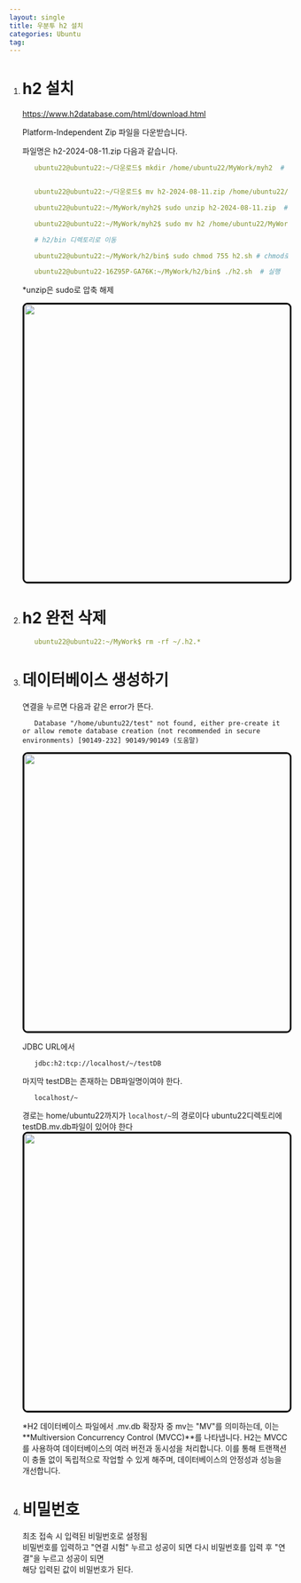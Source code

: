 ```yaml
---
layout: single
title: 우분투 h2 설치
categories: Ubuntu
tag: 
---
```


1. # h2 설치

   <a href="https://www.h2database.com/html/download.html">https://www.h2database.com/html/download.html</a>   

   
   Platform-Independent Zip 파일을 다운받습니다.   

   파일명은 h2-2024-08-11.zip 다음과 같습니다.   

   ```yml
      ubuntu22@ubuntu22:~/다운로드$ mkdir /home/ubuntu22/MyWork/myh2  # myh2라는 디렉토리 생성


      ubuntu22@ubuntu22:~/다운로드$ mv h2-2024-08-11.zip /home/ubuntu22/MyWork/myh2/  # 다운로드 디렉토리에서 myh2디렉토리로 파일 이동

      ubuntu22@ubuntu22:~/MyWork/myh2$ sudo unzip h2-2024-08-11.zip  #  sudo로 zip압축 풀기

      ubuntu22@ubuntu22:~/MyWork/myh2$ sudo mv h2 /home/ubuntu22/MyWork/  # 압축을 풀면 h2 디렉토리가 생기는데 이를 MyWork로 이동

      # h2/bin 디렉토리로 이동

      ubuntu22@ubuntu22:~/MyWork/h2/bin$ sudo chmod 755 h2.sh # chmod로 실행 권한 부여

      ubuntu22@ubuntu22-16Z95P-GA76K:~/MyWork/h2/bin$ ./h2.sh  # 실행
   ```    
   *unzip은 sudo로 압축 해제     

   <img src="../../imgs/ubuntu/h2.png" style="border:3px solid black;border-radius:9px;width:500px">   

1. # h2 완전 삭제
   ```yml
      ubuntu22@ubuntu22:~/MyWork$ rm -rf ~/.h2.*
   ```   

1. # 데이터베이스 생성하기

   연결을 누르면 다음과 같은 error가 뜬다.   
   ```
      Database "/home/ubuntu22/test" not found, either pre-create it or allow remote database creation (not recommended in secure environments) [90149-232] 90149/90149 (도움말)
   ```   
   <img src="../../imgs/ubuntu/h2_connect.png" style="border:3px solid black;border-radius:9px;width:500px">   

   JDBC URL에서   
   ```
      jdbc:h2:tcp://localhost/~/testDB
   ```   
   마지막 testDB는 존재하는 DB파일명이여야 한다.   
   ```
      localhost/~ 
   ```   
   경로는 home/ubuntu22까지가 `localhost/~`의 경로이다 ubuntu22디렉토리에 testDB.mv.db파일이 있어야 한다   
   <img src="../../imgs/ubuntu/h2_db.png" style="border:3px solid black;border-radius:9px;width:500px">   

   *H2 데이터베이스 파일에서 .mv.db 확장자 중 mv는 "MV"를 의미하는데, 이는 **Multiversion Concurrency Control (MVCC)**를 나타냅니다. H2는 MVCC를 사용하여 데이터베이스의 여러 버전과 동시성을 처리합니다. 이를 통해 트랜잭션이 충돌 없이 독립적으로 작업할 수 있게 해주며, 데이터베이스의 안정성과 성능을 개선합니다.   

1. # 비밀번호
    최초 접속 시 입력된 비밀번호로 설정됨   
    비밀번호를 입력하고 "연결 시험" 누르고 성공이 되면 다시 비밀번호를 입력 후 "연결"을 누르고 성공이 되면   
    해당 입력된 값이 비밀번호가 된다.   